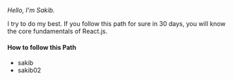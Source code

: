 <em>Hello, I'm Sakib. </em> 

I try to do my best. 
If you follow this path for sure in 30 days, you will know the core fundamentals of React.js.

<h4> How to follow this Path </h4>
<ul>
  <li>sakib</li>
  <li>sakib02</li>
</ul>
